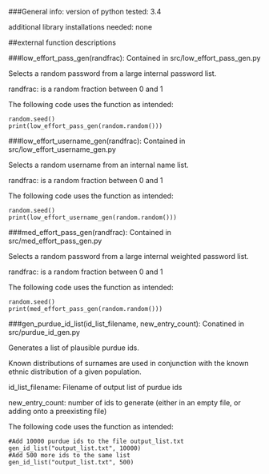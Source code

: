 ###General info:
version of python tested: 3.4

additional library installations needed: none

##external function descriptions

###low_effort_pass_gen(randfrac):
Contained in src/low_effort_pass_gen.py

Selects a random password from a large internal password list.

randfrac: is a random fraction between 0 and 1

The following code uses the function as intended:
```
random.seed()
print(low_effort_pass_gen(random.random()))
```

###low_effort_username_gen(randfrac):
Contained in src/low_effort_username_gen.py

Selects a random username from an internal name list.

randfrac: is a random fraction between 0 and 1

The following code uses the function as intended:
```
random.seed()
print(low_effort_username_gen(random.random()))
```

###med_effort_pass_gen(randfrac):
Contained in src/med_effort_pass_gen.py

Selects a random password from a large internal weighted password list.

randfrac: is a random fraction between 0 and 1

The following code uses the function as intended:
```
random.seed()
print(med_effort_pass_gen(random.random()))
```

###gen_purdue_id_list(id_list_filename, new_entry_count):
Conatined in src/purdue_id_gen.py

Generates a list of plausible purdue ids.

Known distributions of surnames are used in conjunction with the known ethnic distribution of a given population.

id_list_filename: Filename of output list of purdue ids

new_entry_count: number of ids to generate (either in an empty file, or adding onto a preexisting file)

The following code uses the function as intended:
```
#Add 10000 purdue ids to the file output_list.txt
gen_id_list("output_list.txt", 10000)
#Add 500 more ids to the same list
gen_id_list("output_list.txt", 500)
```